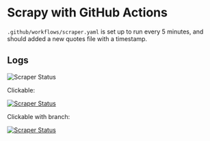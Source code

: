 # Scrapy with GitHub Actions

`.github/workflows/scraper.yaml` is set up to run every 5 minutes,
and should added a new quotes file with a timestamp.

## Logs

![Scraper Status](https://github.com/msimoni18/test-scrapy-with-github-actions/.github/workflows/scraper.yaml/badge.svg)

Clickable:

[![Scraper Status](https://github.com/msimoni18/test-scrapy-with-github-actions/.github/workflows/scraper.yaml/badge.svg)](https://github.com/msimoni18/test-scrapy-with-github-actions/actions/workflows/scraper.yaml)

Clickable with branch:

[![Scraper Status](https://github.com/msimoni18/test-scrapy-with-github-actions/.github/workflows/scraper.yaml/badge.svg?branch=main)](https://github.com/msimoni18/test-scrapy-with-github-actions/.github/workflows/scraper.yaml)
